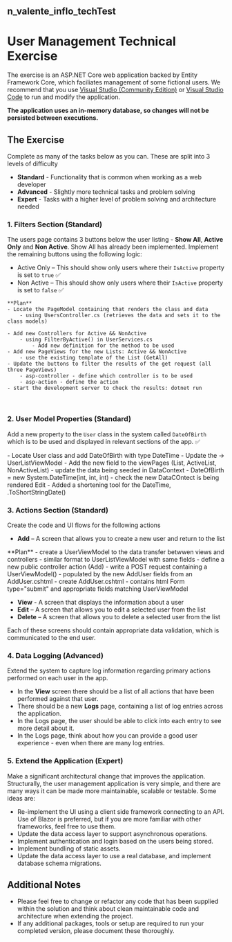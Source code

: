 ## n_valente_inflo_techTest

# User Management Technical Exercise

The exercise is an ASP.NET Core web application backed by Entity Framework Core, which faciliates management of some fictional users.
We recommend that you use [Visual Studio (Community Edition)](https://visualstudio.microsoft.com/downloads) or [Visual Studio Code](https://code.visualstudio.com/Download) to run and modify the application. 

**The application uses an in-memory database, so changes will not be persisted between executions.**

## The Exercise
Complete as many of the tasks below as you can. These are split into 3 levels of difficulty 
* **Standard** - Functionality that is common when working as a web developer
* **Advanced** - Slightly more technical tasks and problem solving
* **Expert** - Tasks with a higher level of problem solving and architecture needed

### 1. Filters Section (Standard)

The users page contains 3 buttons below the user listing - **Show All**, **Active Only** and **Non Active**. Show All has already been implemented. Implement the remaining buttons using the following logic:
* Active Only – This should show only users where their `IsActive` property is set to `true` ✅
* Non Active – This should show only users where their `IsActive` property is set to `false` ✅

<container>

    **Plan**
    - Locate the PageModel containing that renders the class and data
        - using UsersController.cs (retrieves the data and sets it to the class models)

    - Add new Controllers for Active && NonActive
        - using FilterByActive() in UserServices.cs
            - Add new definition for the method to be used 
    - Add new PageViews for the new Lists: Active && NonActive
        - use the existing template of the List (GetAll)
    - Update the buttons to filter the results of the get request (all three PageViews)
        - asp-controller - define which controller is to be used
        - asp-action - define the action
    - start the development server to check the results: dotnet run
</container>

</br>

### 2. User Model Properties (Standard)

Add a new property to the `User` class in the system called `DateOfBirth` which is to be used and displayed in relevant sections of the app. ✅

<container>
    - Locate User class and add DateOfBirth with type DateTime
    - Update the <UserListItemViewModel> -> UserListViewModel
    - Add the new field to the viewPages (List, ActiveList, NonActiveList)
    - update the data being seeded in DataContext
        - DateOfBirth = new System.DateTime(int, int, int)
    - check the new DataCOntect is being rendered 
        Edit - Added a shortening tool for the DateTime, .ToShortStringDate()
</container>

### 3. Actions Section (Standard)

Create the code and UI flows for the following actions
* **Add** – A screen that allows you to create a new user and return to the list

<container>
    **Plan**
    - create a UserViewModel to the data transfer betwwen views and controllers
        - similar format to UserListViewModel with same fields
    - define a new public controller action (Add)
    - write a POST request containing a UserViewModel()
        - populated by the new AddUser fields from an AddUser.cshtml
    - create AddUser.cshtml
        - contains html Form type="submit" and appropriate fields matching UserViewModel
</container>

* **View** - A screen that displays the information about a user
* **Edit** – A screen that allows you to edit a selected user from the list  
* **Delete** – A screen that allows you to delete a selected user from the list

Each of these screens should contain appropriate data validation, which is communicated to the end user.

### 4. Data Logging (Advanced)

Extend the system to capture log information regarding primary actions performed on each user in the app.
* In the **View** screen there should be a list of all actions that have been performed against that user. 
* There should be a new **Logs** page, containing a list of log entries across the application.
* In the Logs page, the user should be able to click into each entry to see more detail about it.
* In the Logs page, think about how you can provide a good user experience - even when there are many log entries.

### 5. Extend the Application (Expert)

Make a significant architectural change that improves the application.
Structurally, the user management application is very simple, and there are many ways it can be made more maintainable, scalable or testable.
Some ideas are:
* Re-implement the UI using a client side framework connecting to an API. Use of Blazor is preferred, but if you are more familiar with other frameworks, feel free to use them.
* Update the data access layer to support asynchronous operations.
* Implement authentication and login based on the users being stored.
* Implement bundling of static assets.
* Update the data access layer to use a real database, and implement database schema migrations.

## Additional Notes

* Please feel free to change or refactor any code that has been supplied within the solution and think about clean maintainable code and architecture when extending the project.
* If any additional packages, tools or setup are required to run your completed version, please document these thoroughly.


